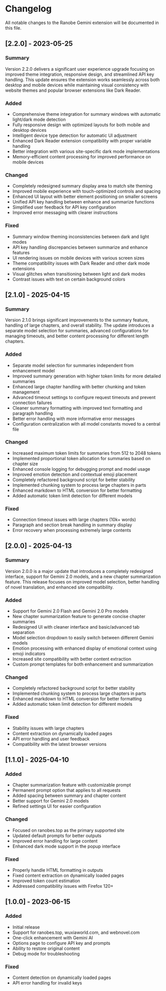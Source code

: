 # Changelog

All notable changes to the Ranobe Gemini extension will be documented in this file.

## [2.2.0] - 2023-05-25

### Summary
Version 2.2.0 delivers a significant user experience upgrade focusing on improved theme integration, responsive design, and streamlined API key handling. This update ensures the extension works seamlessly across both desktop and mobile devices while maintaining visual consistency with website themes and popular browser extensions like Dark Reader.

### Added
- Comprehensive theme integration for summary windows with automatic light/dark mode detection
- Fully responsive design with optimized layouts for both mobile and desktop devices
- Intelligent device type detection for automatic UI adjustment
- Enhanced Dark Reader extension compatibility with proper variable handling
- Better integration with various site-specific dark mode implementations
- Memory-efficient content processing for improved performance on mobile devices

### Changed
- Completely redesigned summary display area to match site theming
- Improved mobile experience with touch-optimized controls and spacing
- Enhanced UI layout with better element positioning on smaller screens
- Unified API key handling between enhance and summarize functions
- Simplified user feedback for API key configuration
- Improved error messaging with clearer instructions

### Fixed
- Summary window theming inconsistencies between dark and light modes
- API key handling discrepancies between summarize and enhance features
- UI rendering issues on mobile devices with various screen sizes
- Theme compatibility issues with Dark Reader and other dark mode extensions
- Visual glitches when transitioning between light and dark modes
- Contrast issues with text on certain background colors

## [2.1.0] - 2025-04-15

### Summary
Version 2.1.0 brings significant improvements to the summary feature, handling of large chapters, and overall stability. The update introduces a separate model selection for summaries, advanced configurations for managing timeouts, and better content processing for different length chapters.

### Added
- Separate model selection for summaries independent from enhancement model
- Improved summary generation with higher token limits for more detailed summaries
- Enhanced large chapter handling with better chunking and token management
- Advanced timeout settings to configure request timeouts and prevent connection failures
- Cleaner summary formatting with improved text formatting and paragraph handling
- Better error handling with more informative error messages
- Configuration centralization with all model constants moved to a central file

### Changed
- Increased maximum token limits for summaries from 512 to 2048 tokens
- Implemented proportional token allocation for summaries based on chapter size
- Enhanced console logging for debugging prompt and model usage
- Improved emotion detection and contextual emoji placement
- Completely refactored background script for better stability
- Implemented chunking system to process large chapters in parts
- Enhanced markdown to HTML conversion for better formatting
- Added automatic token limit detection for different models

### Fixed
- Connection timeout issues with large chapters (10k+ words)
- Paragraph and section break handling in summary display
- Error recovery when processing extremely large contents

## [2.0.0] - 2025-04-13

### Summary
Version 2.0.0 is a major update that introduces a completely redesigned interface, support for Gemini 2.0 models, and a new chapter summarization feature. This release focuses on improved model selection, better handling of novel translation, and enhanced site compatibility.

### Added
- Support for Gemini 2.0 Flash and Gemini 2.0 Pro models
- New chapter summarization feature to generate concise chapter summaries
- Redesigned UI with cleaner interface and basic/advanced tab separation
- Model selection dropdown to easily switch between different Gemini models
- Emotion processing with enhanced display of emotional context using emoji indicators
- Increased site compatibility with better content extraction
- Custom prompt templates for both enhancement and summarization

### Changed
- Completely refactored background script for better stability
- Implemented chunking system to process large chapters in parts
- Enhanced markdown to HTML conversion for better formatting
- Added automatic token limit detection for different models

### Fixed
- Stability issues with large chapters
- Content extraction on dynamically loaded pages
- API error handling and user feedback
- Compatibility with the latest browser versions

## [1.1.0] - 2025-04-10

### Added
- Chapter summarization feature with customizable prompt
- Permanent prompt option that applies to all requests
- Added spacing between summary and chapter content
- Better support for Gemini 2.0 models
- Refined settings UI for easier configuration

### Changed
- Focused on ranobes.top as the primary supported site
- Updated default prompts for better outputs
- Improved error handling for large content
- Enhanced dark mode support in the popup interface

### Fixed
- Properly handle HTML formatting in outputs
- Fixed content extraction on dynamically loaded pages
- Improved token count estimation
- Addressed compatibility issues with Firefox 120+

## [1.0.0] - 2023-06-15

### Added
- Initial release
- Support for ranobes.top, wuxiaworld.com, and webnovel.com
- One-click enhancement with Gemini AI
- Options page to configure API key and prompts
- Ability to restore original content
- Debug mode for troubleshooting

### Fixed
- Content detection on dynamically loaded pages
- API error handling for invalid keys
